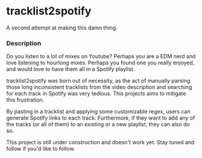 # tracklist2spotify

A second attempt at making this damn thing.

### Description
Do you listen to a lot of mixes on Youtube? Perhaps you are a EDM nerd and love listening to hourlong mixes. Perhaps you found one you really enjoyed, and would love to have them all in a Spotify playlist.

tracklist2spotify was born out of necessity, as the act of manually parsing those long inconsistent tracklists from the video description and searching for each track in Spotify was very tedious. This projects aims to mitigate this frustration.

By pasting in a tracklist and applying some customizable regex, users can generate Spotify links to each track. Furthermore, if they want to add any of the tracks (or all of them) to an existing or a new playlist, they can also do so.

This project is still under construction and doesn't work yet. Stay tuned and follow if you'd like to follow.

